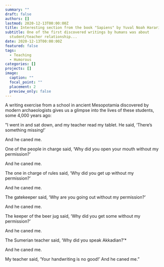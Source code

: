 ```yaml
---
summary: ""
draft: false
authors: []
lastmod: 2020-12-13T00:00:00Z
title: Interesting section from the book "Sapiens" by Yuval Noah Harari.
subtitle: One of the first discovered writings by humans was about
  student/teacher relationship...
date: 2020-12-13T00:00:00Z
featured: false
tags:
  - Teaching
  - Humorous
categories: []
projects: []
image:
  caption: ""
  focal_point: ""
  placement: 2
  preview_only: false
---
```

A writing exercise from a school in ancient Mesopotamia discovered by modern archaeologists gives us a glimpse into the lives of these students, some 4,000 years ago: 

"I went in and sat down, and my teacher read my tablet. He said, ‘There’s something missing!’ 

And he caned me. 

One of the people in charge said, ‘Why did you open your mouth without my permission?’ 

And he caned me. 

The one in charge of rules said, ‘Why did you get up without my permission?’ 

And he caned me. 

The gatekeeper said, ‘Why are you going out without my permission?’ 

And he caned me. 

The keeper of the beer jug said, ‘Why did you get some without my permission?’ 

And he caned me. 

The Sumerian teacher said, ‘Why did you speak Akkadian?’* 

And he caned me. 

My teacher said, ‘Your handwriting is no good!’ And he caned me.”